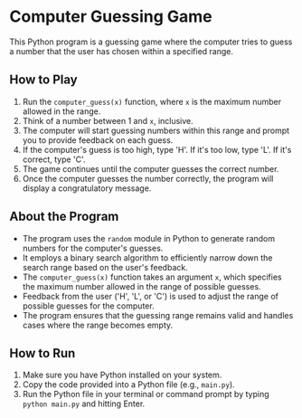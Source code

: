 # Computer Guessing Game

This Python program is a guessing game where the computer tries to guess a number that the user has chosen within a specified range.

## How to Play

1. Run the `computer_guess(x)` function, where `x` is the maximum number allowed in the range.
2. Think of a number between 1 and `x`, inclusive.
3. The computer will start guessing numbers within this range and prompt you to provide feedback on each guess.
4. If the computer's guess is too high, type 'H'. If it's too low, type 'L'. If it's correct, type 'C'.
5. The game continues until the computer guesses the correct number.
6. Once the computer guesses the number correctly, the program will display a congratulatory message.

## About the Program

- The program uses the `random` module in Python to generate random numbers for the computer's guesses.
- It employs a binary search algorithm to efficiently narrow down the search range based on the user's feedback.
- The `computer_guess(x)` function takes an argument `x`, which specifies the maximum number allowed in the range of possible guesses.
- Feedback from the user ('H', 'L', or 'C') is used to adjust the range of possible guesses for the computer.
- The program ensures that the guessing range remains valid and handles cases where the range becomes empty.

## How to Run

1. Make sure you have Python installed on your system.
2. Copy the code provided into a Python file (e.g., `main.py`).
3. Run the Python file in your terminal or command prompt by typing `python main.py` and hitting Enter.
